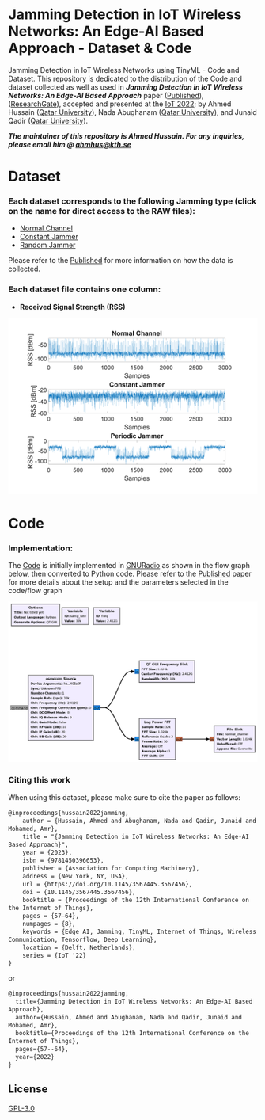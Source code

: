 # Jamming Detection in IoT Wireless Networks: An Edge-AI Based Approach - Dataset & Code

Jamming Detection in IoT Wireless Networks using TinyML - Code and Dataset. This repository is dedicated to the distribution of the Code and dataset collected as well as used in ***Jamming Detection in IoT Wireless Networks: An Edge-AI Based Approach*** paper ([Published]), ([ResearchGate]), accepted and presented at the [IoT 2022]; by Ahmed Hussain ([Qatar University]), Nada Abughanam ([Qatar University]), and Junaid Qadir ([Qatar University]).

***The maintainer of this repository is Ahmed Hussain. For any inquiries, please email him @ ahmhus@kth.se***

# Dataset 
### Each dataset corresponds to the following Jamming type (click on the name for direct access to the RAW files):
- [Normal Channel](https://raw.githubusercontent.com/AMHD/Jamming-Detection-in-IoT-Wireless-Networks-An-Edge-AI-Based-Approach/main/normal_channel.txt)
- [Constant Jammer](https://raw.githubusercontent.com/AMHD/Jamming-Detection-in-IoT-Wireless-Networks-An-Edge-AI-Based-Approach/main/constant_jammer.txt)
- [Random Jammer](https://raw.githubusercontent.com/AMHD/Jamming-Detection-in-IoT-Wireless-Networks-An-Edge-AI-Based-Approach/main/random_jammer.txt)

Please refer to the [Published] for more information on how the data is collected.

### Each dataset file contains one column:

- **Received Signal Strength (RSS)**

<p align="center">
     <img alt="Jamming Signals" src="./Figures/Jamming_Signals.png" width="600">
</p>

# Code 
### Implementation:

The [Code] is initially implemented in [GNURadio] as shown in the flow graph below, then converted to Python code. Please refer to the [Published] paper for more details about the setup and the parameters selected in the code/flow graph

<p align="center">
     <img alt="Flow Graph" src="./Figures/Flowgraph.jpg" width="600">
</p>

### Citing this work
When using this dataset, please make sure to cite the paper as follows:

```
@inproceedings{hussain2022jamming,
	author = {Hussain, Ahmed and Abughanam, Nada and Qadir, Junaid and Mohamed, Amr},
	title = "{Jamming Detection in IoT Wireless Networks: An Edge-AI Based Approach}",
	year = {2023},
	isbn = {9781450396653},
	publisher = {Association for Computing Machinery},
	address = {New York, NY, USA},
	url = {https://doi.org/10.1145/3567445.3567456},
	doi = {10.1145/3567445.3567456},
	booktitle = {Proceedings of the 12th International Conference on the Internet of Things},
	pages = {57–64},
	numpages = {8},
	keywords = {Edge AI, Jamming, TinyML, Internet of Things, Wireless Communication, Tensorflow, Deep Learning},
	location = {Delft, Netherlands},
	series = {IoT '22}
}
```
or
```
@inproceedings{hussain2022jamming,
  title={Jamming Detection in IoT Wireless Networks: An Edge-AI Based Approach},
  author={Hussain, Ahmed and Abughanam, Nada and Qadir, Junaid and Mohamed, Amr},
  booktitle={Proceedings of the 12th International Conference on the Internet of Things},
  pages={57--64},
  year={2022}
}
```

## License
[GPL-3.0](https://github.com/AMHD/Jamming-Detection-in-IoT-Wireless-Networks-An-Edge-AI-Based-Approach/blob/main/LICENSE)

[Qatar University]: <http://www.qu.edu.qa/>
[IoT 2022]: <https://iot-conference.org/iot2022/>
[Published]: <https://dl.acm.org/doi/10.1145/3567445.3567456>
[ResearchGate]: <https://www.researchgate.net/publication/364355931_Jamming_Detection_in_IoT_Wireless_Networks_An_Edge-AI_Based_Approach>
[Code]: <https://github.com/AMHD/Jamming-Detection-in-IoT-Wireless-Networks-An-Edge-AI-Based-Approach/blob/main/top_block.py>
[GNURadio]: <https://github.com/gnuradio/gnuradio>
